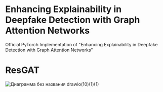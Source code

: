# Enhancing Explainability in Deepfake Detection with Graph Attention Networks

Official PyTorch Implementation of "Enhancing Explainability in Deepfake Detection with Graph Attention Networks"

# ResGAT

![Диаграмма без названия drawio(10)(1)(1)](https://github.com/user-attachments/assets/443a652f-280c-4991-9345-c5f0e1c6897c)


